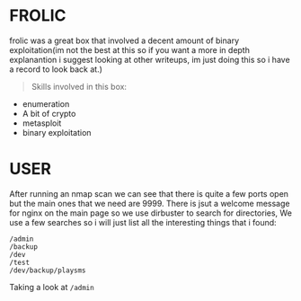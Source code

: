 # FROLIC
frolic was a great box that involved a decent amount of binary exploitation(im not the best at this so if you want a more in
depth explanantion i suggest looking at other writeups, im just doing this so i have a record to look back at.)

>Skills involved in this box:
- enumeration 
- A bit of crypto 
- metasploit
- binary exploitation

# USER

After running an nmap scan we can see that there is quite a few ports open but the main ones that we need are 9999.
There is jsut a welcome message for nginx on the main page so we use dirbuster to search for directories, We use a few 
searches so i will just list all the interesting things that i found:
```
/admin
/backup
/dev
/test
/dev/backup/playsms
```
Taking a look at `/admin`
